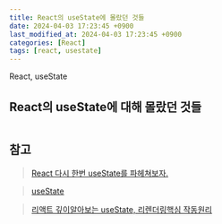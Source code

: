 ```yaml
---
title: React의 useState에 몰랐던 것들
date: 2024-04-03 17:23:45 +0900
last_modified_at: 2024-04-03 17:23:45 +0900
categories: [React]
tags: [react, usestate]
---
```


React, useState

## React의 useState에 대해 몰랐던 것들

```javascript

```

## 참고

> [React 다시 한번 useState를 파헤쳐보자.](https://velog.io/@hjthgus777/%EB%8B%A4%EC%8B%9C-%ED%95%9C%EB%B2%88-useState-%EB%A5%BC-%ED%8C%8C%ED%97%A4%EC%B3%90%EB%B3%B4%EC%9E%90)

> [useState](https://react.dev/reference/react/useState)

> [리액트 깊이알아보는 useState, 리렌더링핵심 작동원리](https://joong-sunny.github.io/react/react1/)
